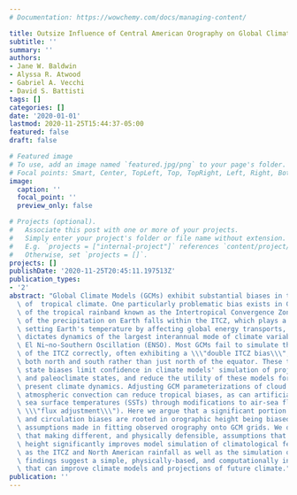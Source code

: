 ```yaml
---
# Documentation: https://wowchemy.com/docs/managing-content/

title: Outsize Influence of Central American Orography on Global Climate
subtitle: ''
summary: ''
authors:
- Jane W. Baldwin
- Alyssa R. Atwood
- Gabriel A. Vecchi
- David S. Battisti
tags: []
categories: []
date: '2020-01-01'
lastmod: 2020-11-25T15:44:37-05:00
featured: false
draft: false

# Featured image
# To use, add an image named `featured.jpg/png` to your page's folder.
# Focal points: Smart, Center, TopLeft, Top, TopRight, Left, Right, BottomLeft, Bottom, BottomRight.
image:
  caption: ''
  focal_point: ''
  preview_only: false

# Projects (optional).
#   Associate this post with one or more of your projects.
#   Simply enter your project's folder or file name without extension.
#   E.g. `projects = ["internal-project"]` references `content/project/deep-learning/index.md`.
#   Otherwise, set `projects = []`.
projects: []
publishDate: '2020-11-25T20:45:11.197513Z'
publication_types:
- '2'
abstract: "Global Climate Models (GCMs) exhibit substantial biases in their simulation\
  \ of  tropical climate. One particularly problematic bias exists in GCMs' simulation\
  \ of the tropical rainband known as the Intertropical Convergence Zone (ITCZ). Much\
  \ of the precipitation on Earth falls within the ITCZ, which plays a key role in\
  \ setting Earth's temperature by affecting global energy transports, and partially\
  \ dictates dynamics of the largest interannual mode of climate variability: the\
  \ El Ni~no-Southern Oscillation (ENSO). Most GCMs fail to simulate the mean state\
  \ of the ITCZ correctly, often exhibiting a \\\"double ITCZ bias\\\", with rainbands\
  \ both north and south rather than just north of the equator. These tropical mean\
  \ state biases limit confidence in climate models' simulation of projected future\
  \ and paleoclimate states, and reduce the utility of these models for understanding\
  \ present climate dynamics. Adjusting GCM parameterizations of cloud processes and\
  \ atmospheric convection can reduce tropical biases, as can artificially correcting\
  \ sea surface temperatures (SSTs) through modifications to air-sea fluxes (i.e.\
  \ \\\"flux adjustment\\\"). Here we argue that a significant portion of these rainfall\
  \ and circulation biases are rooted in orographic height being biased low due to\
  \ assumptions made in fitting observed orography onto GCM grids. We demonstrate\
  \ that making different, and physically defensible, assumptions that raise the orographic\
  \ height significantly improves model simulation of climatological features such\
  \ as the ITCZ and North American rainfall as well as the simulation of ENSO. These\
  \ findings suggest a simple, physically-based, and computationally inexpensive method\
  \ that can improve climate models and projections of future climate."
publication: ''
---
```

